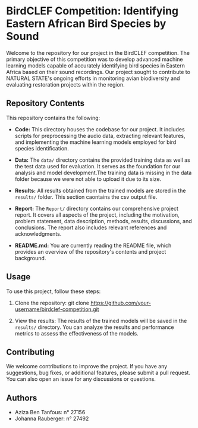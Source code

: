 # BirdCLEF Competition: Identifying Eastern African Bird Species by Sound

Welcome to the repository for our project in the BirdCLEF competition. The primary objective of this competition was to develop advanced machine learning models capable of accurately identifying bird species in Eastern Africa based on their sound recordings. Our project sought to contribute to NATURAL STATE's ongoing efforts in monitoring avian biodiversity and evaluating restoration projects within the region.

## Repository Contents

This repository contains the following:

- **Code:** This directory houses the codebase for our project. It includes scripts for preprocessing the audio data, extracting relevant features, and implementing the machine learning models employed for bird species identification.

- **Data:** The `data/` directory contains the provided training data as well as the test data used for evaluation. It serves as the foundation for our analysis and model development.The training data is missing in the data folder because we were not able to upload it due to its size. 

- **Results:** All results obtained from the trained models are stored in the `results/` folder. This section caontains the csv output file.

- **Report:** The `Report/` directory contains our comprehensive project report. It covers all aspects of the project, including the motivation, problem statement, data description, methods, results, discussions, and conclusions. The report also includes relevant references and acknowledgments.

- **README.md:** You are currently reading the README file, which provides an overview of the repository's contents and project background.

## Usage

To use this project, follow these steps:

1. Clone the repository:
git clone https://github.com/your-username/birdclef-competition.git

2. View the results:
The results of the trained models will be saved in the `results/` directory. You can analyze the results and performance metrics to assess the effectiveness of the models.

## Contributing

We welcome contributions to improve the project. If you have any suggestions, bug fixes, or additional features, please submit a pull request. You can also open an issue for any discussions or questions.

## Authors

- Aziza Ben Tanfous: n° 27156
- Johanna Rauberger: n° 27492

